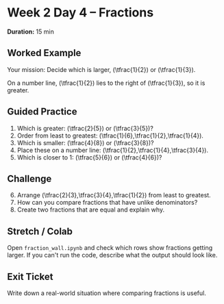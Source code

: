 # Week 2 Day 4 – Fractions

**Duration:** 15 min

## Worked Example
Your mission: Decide which is larger, \(\tfrac{1}{2}\) or \(\tfrac{1}{3}\).

On a number line, \(\tfrac{1}{2}\) lies to the right of \(\tfrac{1}{3}\), so it is greater.

## Guided Practice
1. Which is greater: \(\tfrac{2}{5}\) or \(\tfrac{3}{5}\)?
2. Order from least to greatest: \(\tfrac{1}{6},\tfrac{1}{2},\tfrac{1}{4}\).
3. Which is smaller: \(\tfrac{4}{8}\) or \(\tfrac{3}{8}\)?
4. Place these on a number line: \(\tfrac{1}{2},\tfrac{1}{4},\tfrac{3}{4}\).
5. Which is closer to 1: \(\tfrac{5}{6}\) or \(\tfrac{4}{6}\)?

## Challenge
6. Arrange \(\tfrac{2}{3},\tfrac{3}{4},\tfrac{1}{2}\) from least to greatest.
7. How can you compare fractions that have unlike denominators?
8. Create two fractions that are equal and explain why.

## Stretch / Colab
Open `fraction_wall.ipynb` and check which rows show fractions getting larger.
If you can't run the code, describe what the output should look like.

## Exit Ticket
Write down a real-world situation where comparing fractions is useful.
